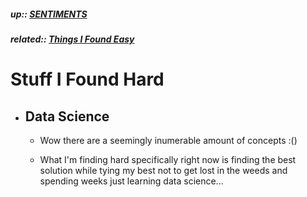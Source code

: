 ##### up:: [SENTIMENTS](../mocs/sentiments.md)

##### related:: [Things I Found Easy](./easy_stuff.md)

# Stuff I Found Hard

- ## Data Science
  
  - Wow there are a seemingly inumerable amount of concepts :()
  
  - What I'm finding hard specifically right now is finding the best solution while tying my best not to get lost in the weeds and spending weeks just learning data science...
